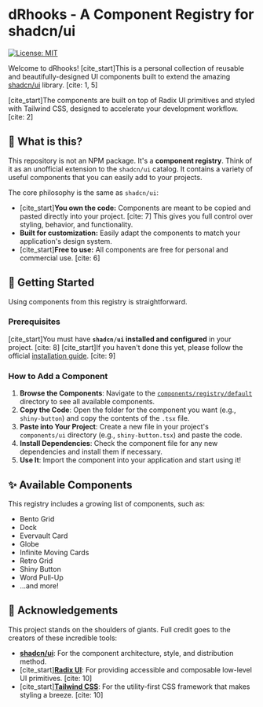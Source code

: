 # dRhooks - A Component Registry for shadcn/ui

[![License: MIT](https://img.shields.io/badge/License-MIT-blue.svg)](https://opensource.org/licenses/MIT)

Welcome to dRhooks! [cite_start]This is a personal collection of reusable and beautifully-designed UI components built to extend the amazing [shadcn/ui](https://ui.shadcn.com/) library. [cite: 1, 5]

[cite_start]The components are built on top of Radix UI primitives and styled with Tailwind CSS, designed to accelerate your development workflow. [cite: 2]


## 🤔 What is this?

This repository is not an NPM package. It's a **component registry**. Think of it as an unofficial extension to the `shadcn/ui` catalog. It contains a variety of useful components that you can easily add to your projects.

The core philosophy is the same as `shadcn/ui`:
* [cite_start]**You own the code:** Components are meant to be copied and pasted directly into your project. [cite: 7] This gives you full control over styling, behavior, and functionality.
* **Built for customization:** Easily adapt the components to match your application's design system.
* [cite_start]**Free to use:** All components are free for personal and commercial use. [cite: 6]

## 🚀 Getting Started

Using components from this registry is straightforward.

### Prerequisites

[cite_start]You must have **`shadcn/ui` installed and configured** in your project. [cite: 8] [cite_start]If you haven't done this yet, please follow the official [installation guide](https://ui.shadcn.com/docs/installation). [cite: 9]

### How to Add a Component

1.  **Browse the Components**: Navigate to the [`components/registry/default`](https://github.com/AbirpandA/dRhooks/tree/main/components/registry/default) directory to see all available components.
2.  **Copy the Code**: Open the folder for the component you want (e.g., `shiny-button`) and copy the contents of the `.tsx` file.
3.  **Paste into Your Project**: Create a new file in your project's `components/ui` directory (e.g., `shiny-button.tsx`) and paste the code.
4.  **Install Dependencies**: Check the component file for any new dependencies and install them if necessary.
5.  **Use It**: Import the component into your application and start using it!

## ✨ Available Components

This registry includes a growing list of components, such as:

* Bento Grid
* Dock
* Evervault Card
* Globe
* Infinite Moving Cards
* Retro Grid
* Shiny Button
* Word Pull-Up
* ...and more!

## 🙏 Acknowledgements

This project stands on the shoulders of giants. Full credit goes to the creators of these incredible tools:

* [**shadcn/ui**](https://ui.shadcn.com/): For the component architecture, style, and distribution method.
* [cite_start][**Radix UI**](https://radix-ui.com/): For providing accessible and composable low-level UI primitives. [cite: 10]
* [cite_start][**Tailwind CSS**](https://tailwindcss.com): For the utility-first CSS framework that makes styling a breeze. [cite: 10]